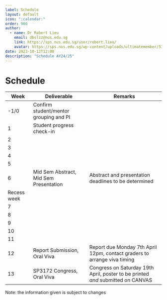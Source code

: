 ```yaml
---
label: Schedule
layout: default
icon: ":calendar:"
order: 900
author:
  - name: Dr Robert Lieu
    email: dbslzz@nus.edu.sg
    link: https://sps.nus.edu.sg/user/robert.lieu/
    avatar: https://sps.nus.edu.sg/wp-content/uploads/ultimatemember/53/profile_photo.jpg
date: 2023-10-12T12:00
description: "Schedule AY24/25"
---
```


# Schedule

| Week        | Deliverable                               | Remarks                                                          |
|-------------|-------------------------------------------|------------------------------------------------------------------|
|        -1/0 | Confirm student/mentor grouping and PI    |                                                                  |
|           1 | Student progress check-in                 |                                                                  |
|           2 |                                           |                                                                  |
|           3 |                                           |                                                                  |
|           4 |                                           |                                                                  |
|           5 |                                           |                                                                  |
|           6 | Mid Sem Abstract, Mid Sem Presentation    | Abstract and presentation deadlines to be determined             |
| Recess week |                                           |                                                                  |
|           7 |                                           |                                                                  |
|           8 |                                           |                                                                  |
|           9 |                                           |                                                                  |
|          10 |                                           |                                                                  |
|          11 |                                           |                                                                  |
|          12 | Report Submission, Oral Viva              | Report due Monday 7th April 12pm, contact graders to arrange viva timing |
|          13 | SP3172 Congress, Oral Viva                | Congress on Saturday 19th April, poster to be printed _and_ submitted on CANVAS |

Note: the information given is subject to changes
